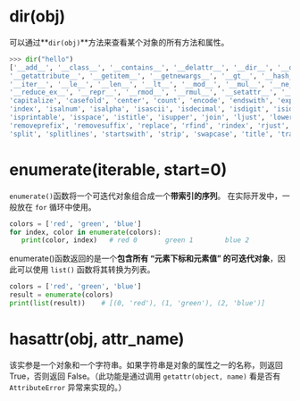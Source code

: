 # dir(obj)
可以通过**`dir(obj)`**方法来查看某个对象的所有方法和属性。
```python
>>> dir("hello")
['__add__', '__class__', '__contains__', '__delattr__', '__dir__', '__doc__', '__eq__', '__format__', '__ge__', 
'__getattribute__', '__getitem__', '__getnewargs__', '__gt__', '__hash__', '__init__', '__init_subclass__', 
'__iter__', '__le__', '__len__', '__lt__', '__mod__', '__mul__', '__ne__', '__new__', '__reduce__', 
'__reduce_ex__', '__repr__', '__rmod__', '__rmul__', '__setattr__', '__sizeof__', '__str__', '__subclasshook__', 
'capitalize', 'casefold', 'center', 'count', 'encode', 'endswith', 'expandtabs', 'find', 'format', 'format_map', 
'index', 'isalnum', 'isalpha', 'isascii', 'isdecimal', 'isdigit', 'isidentifier', 'islower', 'isnumeric', 
'isprintable', 'isspace', 'istitle', 'isupper', 'join', 'ljust', 'lower', 'lstrip', 'maketrans', 'partition', 
'removeprefix', 'removesuffix', 'replace', 'rfind', 'rindex', 'rjust', 'rpartition', 'rsplit', 'rstrip', 
'split', 'splitlines', 'startswith', 'strip', 'swapcase', 'title', 'translate', 'upper', 'zfill']
```

# enumerate(iterable, start=0)
 `enumerate()`函数将一个可迭代对象组合成一个**带索引的序列**。 在实际开发中，一般放在 `for` 循环中使用。
 ```python
colors = ['red', 'green', 'blue']
for index, color in enumerate(colors): 
    print(color, index)   # red 0       green 1        blue 2
 ```

 enumerate()函数返回的是一个**包含所有 “元素下标和元素值” 的可迭代对象**，因此可以使用 `list()` 函数将其转换为列表。
```python
colors = ['red', 'green', 'blue']
result = enumerate(colors)
print(list(result))    # [(0, 'red'), (1, 'green'), (2, 'blue')]

```



# hasattr(obj, attr_name)
该实参是一个对象和一个字符串。如果字符串是对象的属性之一的名称，则返回 True，否则返回 False。（此功能是通过调用 `getattr(object, name)` 看是否有 `AttributeError` 异常来实现的。）